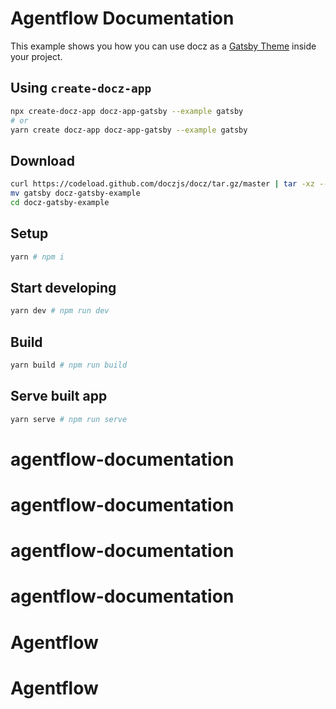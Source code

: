 # Agentflow Documentation

This example shows you how you can use docz as a [Gatsby Theme](https://www.gatsbyjs.org/blog/2018-11-11-introducing-gatsby-themes/) inside your project.

## Using `create-docz-app`

```sh
npx create-docz-app docz-app-gatsby --example gatsby
# or
yarn create docz-app docz-app-gatsby --example gatsby
```

## Download

```sh
curl https://codeload.github.com/doczjs/docz/tar.gz/master | tar -xz --strip=2 docz-master/examples/gatsby
mv gatsby docz-gatsby-example
cd docz-gatsby-example
```

## Setup

```sh
yarn # npm i
```

## Start developing

```sh
yarn dev # npm run dev
```

## Build

```sh
yarn build # npm run build
```

## Serve built app

```sh
yarn serve # npm run serve
```
# agentflow-documentation
# agentflow-documentation
# agentflow-documentation
# agentflow-documentation
# Agentflow
# Agentflow

